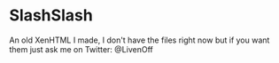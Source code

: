 # SlashSlash
An old XenHTML I made, I don't have the files right now but if you want them just ask me on Twitter: @LivenOff
